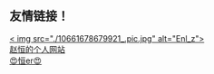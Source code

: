 ## 友情链接！

<div class="flink-list">
    <div class="flink-list-item">
        <a href=" " title="赵恒的个人网站" target="_blank">
            <div class="flink-item-icon">
                < img src="./10661678679921_.pic.jpg" alt="Enl_z">
            </div>
            <div class="flink-item-name">赵恒的个人网站</div>
            <div class="flink-item-desc">😍恒er😍</div>
        </a >
    </div>
</div>